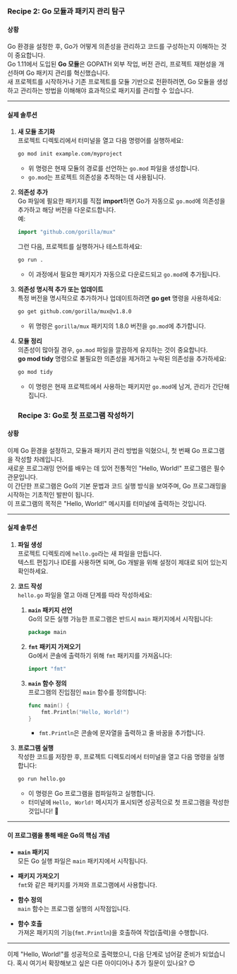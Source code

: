 ### Recipe 2: Go 모듈과 패키지 관리 탐구

#### **상황**  
Go 환경을 설정한 후, Go가 어떻게 의존성을 관리하고 코드를 구성하는지 이해하는 것이 중요합니다.  
Go 1.11에서 도입된 **Go 모듈**은 GOPATH 외부 작업, 버전 관리, 프로젝트 재현성을 개선하며 Go 패키지 관리를 혁신했습니다.  
새 프로젝트를 시작하거나 기존 프로젝트를 모듈 기반으로 전환하려면, Go 모듈을 생성하고 관리하는 방법을 이해해야 효과적으로 패키지를 관리할 수 있습니다.

---

#### **실제 솔루션**

1. **새 모듈 초기화**  
   프로젝트 디렉토리에서 터미널을 열고 다음 명령어를 실행하세요:
   ```bash
   go mod init example.com/myproject
   ```
   - 위 명령은 현재 모듈의 경로를 선언하는 `go.mod` 파일을 생성합니다.  
   - `go.mod`는 프로젝트 의존성을 추적하는 데 사용됩니다.

2. **의존성 추가**  
   Go 파일에 필요한 패키지를 직접 **import**하면 Go가 자동으로 `go.mod`에 의존성을 추가하고 해당 버전을 다운로드합니다.  
   예:  
   ```go
   import "github.com/gorilla/mux"
   ```  
   그런 다음, 프로젝트를 실행하거나 테스트하세요:  
   ```bash
   go run .
   ```
   - 이 과정에서 필요한 패키지가 자동으로 다운로드되고 `go.mod`에 추가됩니다.

3. **의존성 명시적 추가 또는 업데이트**  
   특정 버전을 명시적으로 추가하거나 업데이트하려면 **go get** 명령을 사용하세요:
   ```bash
   go get github.com/gorilla/mux@v1.8.0
   ```
   - 위 명령은 `gorilla/mux` 패키지의 1.8.0 버전을 `go.mod`에 추가합니다.

4. **모듈 정리**  
   의존성이 많아질 경우, `go.mod` 파일을 깔끔하게 유지하는 것이 중요합니다.  
   **go mod tidy** 명령으로 불필요한 의존성을 제거하고 누락된 의존성을 추가하세요:
   ```bash
   go mod tidy
   ```
   - 이 명령은 현재 프로젝트에서 사용하는 패키지만 `go.mod`에 남겨, 관리가 간단해집니다.

   ### Recipe 3: Go로 첫 프로그램 작성하기

#### **상황**  
이제 Go 환경을 설정하고, 모듈과 패키지 관리 방법을 익혔으니, 첫 번째 Go 프로그램을 작성할 차례입니다.  
새로운 프로그래밍 언어를 배우는 데 있어 전통적인 "Hello, World!" 프로그램은 필수 관문입니다.  
이 간단한 프로그램은 Go의 기본 문법과 코드 실행 방식을 보여주며, Go 프로그래밍을 시작하는 기초적인 발판이 됩니다.  
이 프로그램의 목적은 "Hello, World!" 메시지를 터미널에 출력하는 것입니다.

---

#### **실제 솔루션**

1. **파일 생성**  
   프로젝트 디렉토리에 `hello.go`라는 새 파일을 만듭니다.  
   텍스트 편집기나 IDE를 사용하면 되며, Go 개발을 위해 설정이 제대로 되어 있는지 확인하세요.

2. **코드 작성**  
   `hello.go` 파일을 열고 아래 단계를 따라 작성하세요:

   1. **`main` 패키지 선언**  
      Go의 모든 실행 가능한 프로그램은 반드시 `main` 패키지에서 시작됩니다:
      ```go
      package main
      ```

   2. **`fmt` 패키지 가져오기**  
      Go에서 콘솔에 출력하기 위해 `fmt` 패키지를 가져옵니다:
      ```go
      import "fmt"
      ```

   3. **`main` 함수 정의**  
      프로그램의 진입점인 `main` 함수를 정의합니다:
      ```go
      func main() {
          fmt.Println("Hello, World!")
      }
      ```

      - `fmt.Println`은 콘솔에 문자열을 출력하고 줄 바꿈을 추가합니다.

3. **프로그램 실행**  
   작성한 코드를 저장한 후, 프로젝트 디렉토리에서 터미널을 열고 다음 명령을 실행합니다:
   ```bash
   go run hello.go
   ```
   - 이 명령은 Go 프로그램을 컴파일하고 실행합니다.
   - 터미널에 `Hello, World!` 메시지가 표시되면 성공적으로 첫 프로그램을 작성한 것입니다! 🎉

---

#### **이 프로그램을 통해 배운 Go의 핵심 개념**  

- **`main` 패키지**  
  모든 Go 실행 파일은 `main` 패키지에서 시작됩니다.

- **패키지 가져오기**  
  `fmt`와 같은 패키지를 가져와 프로그램에서 사용합니다.

- **함수 정의**  
  `main` 함수는 프로그램 실행의 시작점입니다.

- **함수 호출**  
  가져온 패키지의 기능(`fmt.Println`)을 호출하여 작업(출력)을 수행합니다.

---

이제 "Hello, World!"를 성공적으로 출력했으니, 다음 단계로 넘어갈 준비가 되었습니다. 혹시 여기서 확장해보고 싶은 다른 아이디어나 추가 질문이 있나요? 😊